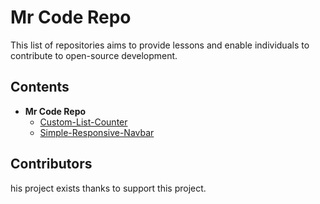 # Mr Code Repo

This list of repositories aims to provide lessons and enable individuals to contribute to open-source development.

## Contents

- <b>Mr Code Repo</b>
  - [Custom-List-Counter](#contents)
  - [Simple-Responsive-Navbar](#contents)

## Contributors

his project exists thanks to support this project.
